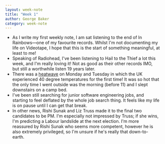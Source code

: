 ```yaml
---
layout: week-note
title: "Week 1" 
author: George Baker
category: week-note
---
```


* As I write my first weekly note, I am sat listening to the end of In Rainbows—one of my favourite records. Whilst I'm
not documenting my life on Videotape, I hope that this is the start of something meaningful, at least to me!
* Speaking of Radiohead, I've been listening to Hail to the Thief a lot this week, and I'm really loving it! Not as 
good as their other records IMO, but still a worthwhile listen 19 years later.
* There was a [heatwave](https://www.bbc.co.uk/news/uk-62217282) on Monday and Tuesday in which the UK experienced
40 degree temperatures for the first time! It was so hot that the only time I went outside was the morning (before 11)
and I slept downstairs on a camp bed.
* I've been still searching for junior software engineering jobs, and starting to feel deflated by the whole job search
thing. It feels like my life is on pause until I can get that break.
* In other news, Rishi Sunak and Liz Truss made it to the final two candidates to be PM. I'm especially not impressed
by Truss; if she wins, I'm predicting a Labour landslide at the next election. I'm more reassured by Rishi Sunak who
seems more competent, however he is also extremely privileged, so I'm unsure if he's really that down-to-earth.  


